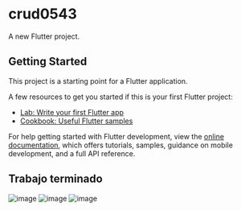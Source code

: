 # crud0543

A new Flutter project.

## Getting Started

This project is a starting point for a Flutter application.

A few resources to get you started if this is your first Flutter project:

- [Lab: Write your first Flutter app](https://docs.flutter.dev/get-started/codelab)
- [Cookbook: Useful Flutter samples](https://docs.flutter.dev/cookbook)

For help getting started with Flutter development, view the
[online documentation](https://docs.flutter.dev/), which offers tutorials,
samples, guidance on mobile development, and a full API reference.

## Trabajo terminado 
![image](https://github.com/OneDavidrdz131/Act3Crud-0543/assets/143547422/a07ef1dc-ca96-4f54-ace2-5031fbdf238a)
![image](https://github.com/OneDavidrdz131/Act3Crud-0543/assets/143547422/7e67a5e3-473f-4221-abd6-2ab079324fed)
![image](https://github.com/OneDavidrdz131/Act3Crud-0543/assets/143547422/33c5e73f-35c8-40b0-8235-e9df23c3c9d5)



